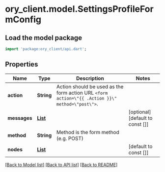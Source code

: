 # ory_client.model.SettingsProfileFormConfig

## Load the model package
```dart
import 'package:ory_client/api.dart';
```

## Properties
Name | Type | Description | Notes
------------ | ------------- | ------------- | -------------
**action** | **String** | Action should be used as the form action URL `<form action=\"{{ .Action }}\" method=\"post\">`. | 
**messages** | [**List<UiText>**](UiText.md) |  | [optional] [default to const []]
**method** | **String** | Method is the form method (e.g. POST) | 
**nodes** | [**List<UiNode>**](UiNode.md) |  | [default to const []]

[[Back to Model list]](../README.md#documentation-for-models) [[Back to API list]](../README.md#documentation-for-api-endpoints) [[Back to README]](../README.md)


